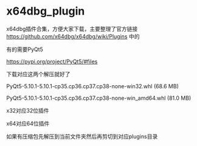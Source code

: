 # x64dbg_plugin
x64dbg插件合集，方便大家下载，主要整理了官方链接 https://github.com/x64dbg/x64dbg/wiki/Plugins 中的

有的需要PyQt5

https://pypi.org/project/PyQt5/#files

下载对应这两个解压就好了

PyQt5-5.10.1-5.10.1-cp35.cp36.cp37.cp38-none-win32.whl (68.6 MB) 

PyQt5-5.10.1-5.10.1-cp35.cp36.cp37.cp38-none-win_amd64.whl (81.0 MB)

x32对应32位插件

x64对应64位插件

如果有压缩包先解压到当前文件夹然后再剪切到对应plugins目录
